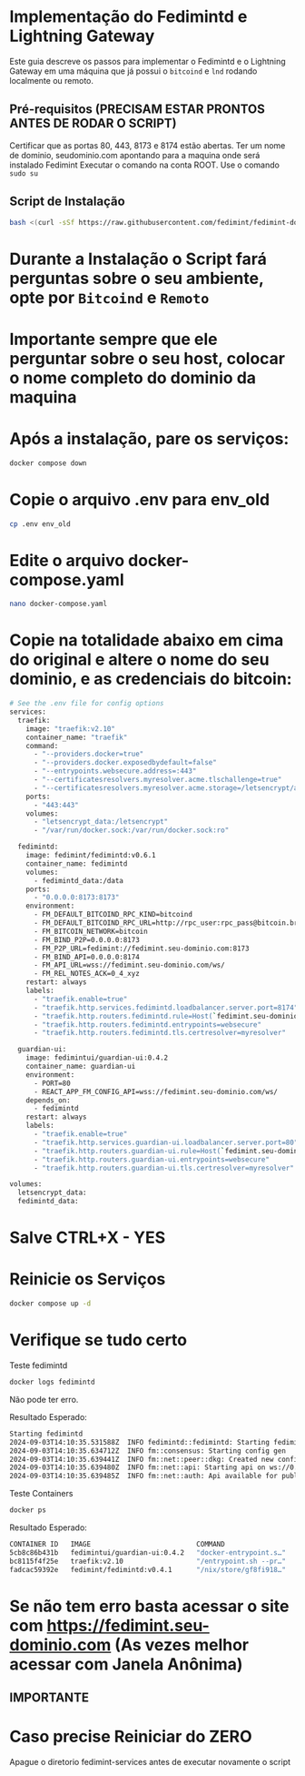 # Implementação do Fedimintd e Lightning Gateway

Este guia descreve os passos para implementar o Fedimintd e o Lightning Gateway em uma máquina que já possui o `bitcoind` e `lnd` rodando localmente ou remoto.

## Pré-requisitos (PRECISAM ESTAR PRONTOS ANTES DE RODAR O SCRIPT)
Certificar que as portas 80, 443, 8173 e 8174 estão abertas.
Ter um nome de dominio, seudominio.com apontando para a maquina onde será instalado Fedimint
Executar o comando na conta ROOT. Use o comando `sudo su`


## Script de Instalação
```bash
bash <(curl -sSf https://raw.githubusercontent.com/fedimint/fedimint-docker/master/downloader.sh)
```
# Durante a Instalação o Script fará perguntas sobre o seu ambiente, opte por `Bitcoind` e `Remoto`
# Importante sempre que ele perguntar sobre o seu host, colocar o nome completo do dominio da maquina
# Após a instalação, pare os serviços:
```bash
docker compose down
```
# Copie o arquivo .env para env_old
```bash
cp .env env_old
```
# Edite o arquivo docker-compose.yaml
```bash
nano docker-compose.yaml
```
# Copie na totalidade abaixo em cima do original e altere o nome do seu dominio, e as credenciais do bitcoin:
```bash
# See the .env file for config options
services:
  traefik:
    image: "traefik:v2.10"
    container_name: "traefik"
    command:
      - "--providers.docker=true"
      - "--providers.docker.exposedbydefault=false"
      - "--entrypoints.websecure.address=:443"
      - "--certificatesresolvers.myresolver.acme.tlschallenge=true"
      - "--certificatesresolvers.myresolver.acme.storage=/letsencrypt/acme.json"
    ports:
      - "443:443"
    volumes:
      - "letsencrypt_data:/letsencrypt"
      - "/var/run/docker.sock:/var/run/docker.sock:ro"

  fedimintd:
    image: fedimint/fedimintd:v0.6.1
    container_name: fedimintd
    volumes:
      - fedimintd_data:/data
    ports:
      - "0.0.0.0:8173:8173"
    environment:
      - FM_DEFAULT_BITCOIND_RPC_KIND=bitcoind
      - FM_DEFAULT_BITCOIND_RPC_URL=http://rpc_user:rpc_pass@bitcoin.br-ln.com:8085
      - FM_BITCOIN_NETWORK=bitcoin
      - FM_BIND_P2P=0.0.0.0:8173
      - FM_P2P_URL=fedimint://fedimint.seu-dominio.com:8173
      - FM_BIND_API=0.0.0.0:8174
      - FM_API_URL=wss://fedimint.seu-dominio.com/ws/
      - FM_REL_NOTES_ACK=0_4_xyz
    restart: always
    labels:
      - "traefik.enable=true"
      - "traefik.http.services.fedimintd.loadbalancer.server.port=8174"
      - "traefik.http.routers.fedimintd.rule=Host(`fedimint.seu-dominio.com`) && Path(`/ws/`)"
      - "traefik.http.routers.fedimintd.entrypoints=websecure"
      - "traefik.http.routers.fedimintd.tls.certresolver=myresolver"

  guardian-ui:
    image: fedimintui/guardian-ui:0.4.2
    container_name: guardian-ui
    environment:
      - PORT=80
      - REACT_APP_FM_CONFIG_API=wss://fedimint.seu-dominio.com/ws/
    depends_on:
      - fedimintd
    restart: always
    labels:
      - "traefik.enable=true"
      - "traefik.http.services.guardian-ui.loadbalancer.server.port=80"
      - "traefik.http.routers.guardian-ui.rule=Host(`fedimint.seu-dominio.com`)"
      - "traefik.http.routers.guardian-ui.entrypoints=websecure"
      - "traefik.http.routers.guardian-ui.tls.certresolver=myresolver"

volumes:
  letsencrypt_data:
  fedimintd_data:
```
# Salve CTRL+X - YES
# Reinicie os Serviços
```bash
docker compose up -d
```
# Verifique se tudo certo
Teste fedimintd
```bash
docker logs fedimintd
```
Não pode ter erro.

Resultado Esperado:
```bash
Starting fedimintd
2024-09-03T14:10:35.531588Z  INFO fedimintd::fedimintd: Starting fedimintd (version: 0.4.1 version_hash: 45add3342c72bf3237256aa85d3120d3ceb0930c)
2024-09-03T14:10:35.634712Z  INFO fm::consensus: Starting config gen
2024-09-03T14:10:35.639441Z  INFO fm::net::peer::dkg: Created new config gen Api
2024-09-03T14:10:35.639480Z  INFO fm::net::api: Starting api on ws://0.0.0.0:8174
2024-09-03T14:10:35.639485Z  INFO fm::net::auth: Api available for public access
```
Teste Containers
```bash
docker ps
```
Resultado Esperado:
```bash
CONTAINER ID   IMAGE                          COMMAND                  CREATED       STATUS       PORTS                                           NAMES
5cb8c86b431b   fedimintui/guardian-ui:0.4.2   "docker-entrypoint.s…"   5 hours ago   Up 5 hours                                                   guardian-ui
bc8115f4f25e   traefik:v2.10                  "/entrypoint.sh --pr…"   5 hours ago   Up 5 hours   80/tcp, 0.0.0.0:443->443/tcp, :::443->443/tcp   traefik
fadcac59392e   fedimint/fedimintd:v0.4.1      "/nix/store/gf8fi918…"   5 hours ago   Up 5 hours   0.0.0.0:8173->8173/tcp, 8174/tcp                fedimintd
```

# Se não tem erro basta acessar o site com https://fedimint.seu-dominio.com (As vezes melhor acessar com Janela Anônima)

## IMPORTANTE

# Caso precise Reiniciar do ZERO
Apague o diretorio fedimint-services antes de executar novamente o script

